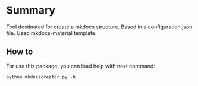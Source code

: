 # Summary

Tool destinated for create a mkdocs structure. Based in a configuration.json file.
Used mkdocs-material template.

## How to

For use this package, you can load help with next command:

```python mkdocscreator.py -h```